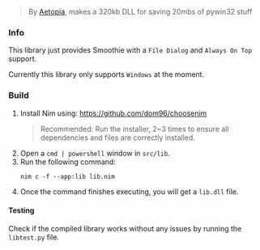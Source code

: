 > By [Aetopia](https://github.com/Aetopia), makes a 320kb DLL for saving 20mbs of pywin32 stuff

### Info
This library just provides Smoothie with a `File Dialog` and `Always On Top` support.

Currently this library only supports `Windows` at the moment.

### Build
1. Install Nim using: https://github.com/dom96/choosenim      
    > Recommended: Run the installer, 2~3 times to ensure all dependencies and files are correctly installed.
2. Open a `cmd | powershell` window in `src/lib`.
3. Run the following command:
    ```ps
    nim c -f --app:lib lib.nim
    ```
4. Once the command finishes executing, you will get a `lib.dll` file.
#### Testing
Check if the compiled library works without any issues by running the `libtest.py` file.
